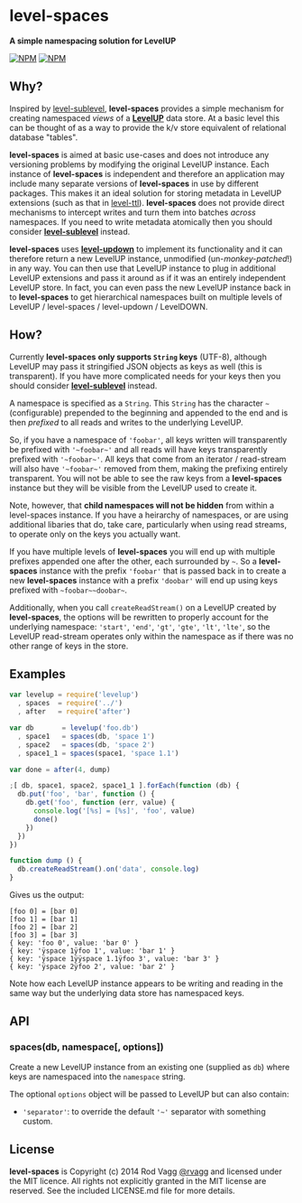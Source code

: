 # level-spaces

**A simple namespacing solution for LevelUP**

[![NPM](https://nodei.co/npm/level-spaces.png?downloads=true&downloadRank=true)](https://nodei.co/npm/level-spaces/)
[![NPM](https://nodei.co/npm-dl/level-spaces.png?months=6&height=3)](https://nodei.co/npm/level-spaces/)

## Why?

Inspired by [level-sublevel](https://github.com/dominictarr/level-sublevel), **level-spaces** provides a simple mechanism for creating namespaced *views* of a **[LevelUP](https://github.com/rvagg/node-levelup)** data store. At a basic level this can be thought of as a way to provide the k/v store equivalent of relational database "tables".

**level-spaces** is aimed at basic use-cases and does not introduce any versioning problems by modifying the original LevelUP instance. Each instance of **level-spaces** is independent and therefore an application may include many separate versions of **level-spaces** in use by different packages. This makes it an ideal solution for storing metadata in LevelUP extensions (such as that in [level-ttl](https://github.com/rvagg/node-level-ttl/)). **level-spaces** does not provide direct mechanisms to intercept writes and turn them into batches *across* namespaces. If you need to write metadata atomically then you should consider **[level-sublevel](https://github.com/rvagg/level-sublevel)** instead.

**level-spaces** uses **[level-updown](https://github.com/rvagg/level-updown)** to implement its functionality and it can therefore return a new LevelUP instance, unmodified (un-*monkey-patched*!) in any way. You can then use that LevelUP instance to plug in additional LevelUP extensions and pass it around as if it was an entirely independent LevelUP store. In fact, you can even pass the new LevelUP instance back in to **level-spaces** to get hierarchical namespaces built on multiple levels of LevelUP / level-spaces / level-updown / LevelDOWN.

## How?

Currently **level-spaces** **only supports `String` keys** (UTF-8), although LevelUP may pass it stringified JSON objects as keys as well (this is transparent). If you have more complicated needs for your keys then you should consider **[level-sublevel](https://github.com/rvagg/level-sublevel)** instead.

A namespace is specified as a `String`. This `String` has the character `~` (configurable) prepended to the beginning and appended to the end and is then *prefixed* to all reads and writes to the underlying LevelUP.

So, if you have a namespace of `'foobar'`, all keys written will transparently be prefixed with `'~foobar~'` and all reads will have keys transparently prefixed with `'~foobar~'`. All keys that come from an iterator / read-stream will also have `'~foobar~'` removed from them, making the prefixing entirely transparent. You will not be able to see the raw keys from a **level-spaces** instance but they will be visible from the LevelUP used to create it.

Note, however, that **child namespaces will not be hidden** from within a level-spaces instance. If you have a heirarchy of namespaces, or are using additional libaries that do, take care, particularly when using read streams, to operate only on the keys you actually want.

If you have multiple levels of **level-spaces** you will end up with multiple prefixes appended one after the other, each surrounded by `~`. So a **level-spaces** instance with the prefix `'foobar'` that is passed back in to create a new **level-spaces** instance with a prefix `'doobar'` will end up using keys prefixed with `~foobar~~doobar~`.

Additionally, when you call `createReadStream()` on a LevelUP created by **level-spaces**, the options will be rewritten to properly account for the underlying namespace: `'start'`, `'end'`, `'gt'`, `'gte'`, `'lt'`, `'lte'`, so the LevelUP read-stream operates only within the namespace as if there was no other range of keys in the store.

## Examples

```js
var levelup = require('levelup')
  , spaces  = require('../')
  , after   = require('after')

var db       = levelup('foo.db')
  , space1   = spaces(db, 'space 1')
  , space2   = spaces(db, 'space 2')
  , space1_1 = spaces(space1, 'space 1.1')

var done = after(4, dump)

;[ db, space1, space2, space1_1 ].forEach(function (db) {
  db.put('foo', 'bar', function () {
    db.get('foo', function (err, value) {
      console.log('[%s] = [%s]', 'foo', value)
      done()
    })
  })
})

function dump () {
  db.createReadStream().on('data', console.log)
}
```

Gives us the output:

```text
[foo 0] = [bar 0]
[foo 1] = [bar 1]
[foo 2] = [bar 2]
[foo 3] = [bar 3]
{ key: 'foo 0', value: 'bar 0' }
{ key: 'ÿspace 1ÿfoo 1', value: 'bar 1' }
{ key: 'ÿspace 1ÿÿspace 1.1ÿfoo 3', value: 'bar 3' }
{ key: 'ÿspace 2ÿfoo 2', value: 'bar 2' }
```

Note how each LevelUP instance appears to be writing and reading in the same way but the underlying data store has namespaced keys.

## API

### spaces(db, namespace[, options])

Create a new LevelUP instance from an existing one (supplied as `db`) where keys are namespaced into the `namespace` string.

The optional `options` object will be passed to LevelUP but can also contain:

* `'separator'`: to override the default `'~'` separator with something custom.

## License

**level-spaces** is Copyright (c) 2014 Rod Vagg [@rvagg](https://twitter.com/rvagg) and licensed under the MIT licence. All rights not explicitly granted in the MIT license are reserved. See the included LICENSE.md file for more details.
